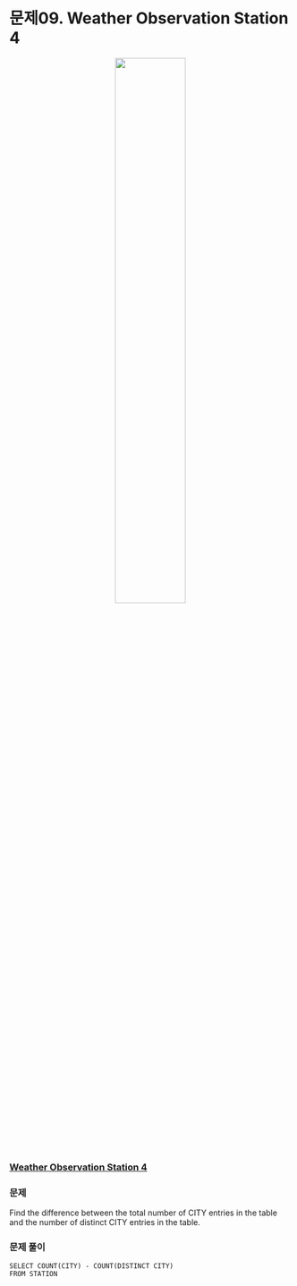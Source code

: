 # 문제09. Weather Observation Station 4
<center><img src="https://img1.daumcdn.net/thumb/R1280x0/?scode=mtistory2&fname=https%3A%2F%2Fblog.kakaocdn.net%2Fdn%2FnsLDz%2Fbtq9pEgSXZt%2FmaxivgDvI78FL4oxtqs721%2Fimg.png" width="50%" height="50%"></center>

### [Weather Observation Station 4](https://www.hackerrank.com/challenges/weather-observation-station-4/problem?isFullScreen=true)

### 문제
Find the difference between the total number of CITY entries in the table and the number of distinct CITY entries in the table.<br>

### 문제 풀이
```Mysql
SELECT COUNT(CITY) - COUNT(DISTINCT CITY)
FROM STATION
```
